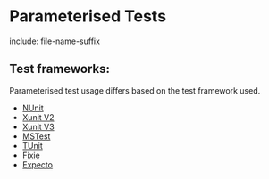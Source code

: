 # Parameterised Tests

include: file-name-suffix


## Test frameworks:

Parameterised test usage differs based on the test framework used.

 * [NUnit](/docs/parameterised-nunit.md)
 * [Xunit V2](/docs/parameterised-xunitv2.md)
 * [Xunit V3](/docs/parameterised-xunitv3.md)
 * [MSTest](/docs/parameterised-mstest.md)
 * [TUnit](/docs/parameterised-tunit.md)
 * [Fixie](/docs/parameterised-fixie.md)
 * [Expecto](/docs/parameterised-expecto.md)
